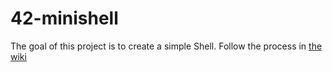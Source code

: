 # 42-minishell
The goal of this project is to create a simple Shell.
Follow the process in [the wiki](https://github.com/Aryalexa/42-minishell/wiki)
